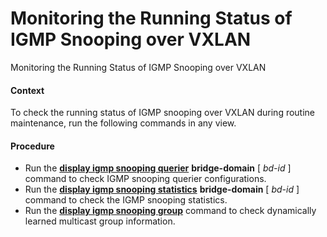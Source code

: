 Monitoring the Running Status of IGMP Snooping over VXLAN
=========================================================

Monitoring the Running Status of IGMP Snooping over VXLAN

#### Context

To check the running status of IGMP snooping over VXLAN during routine maintenance, run the following commands in any view.


#### Procedure

* Run the [**display igmp snooping querier**](cmdqueryname=display+igmp+snooping+querier) **bridge-domain** [ *bd-id* ] command to check IGMP snooping querier configurations.
* Run the [**display igmp snooping statistics**](cmdqueryname=display+igmp+snooping+statistics) **bridge-domain** [ *bd-id* ] command to check the IGMP snooping statistics.
* Run the [**display igmp snooping group**](cmdqueryname=display+igmp+snooping+group) command to check dynamically learned multicast group information.
